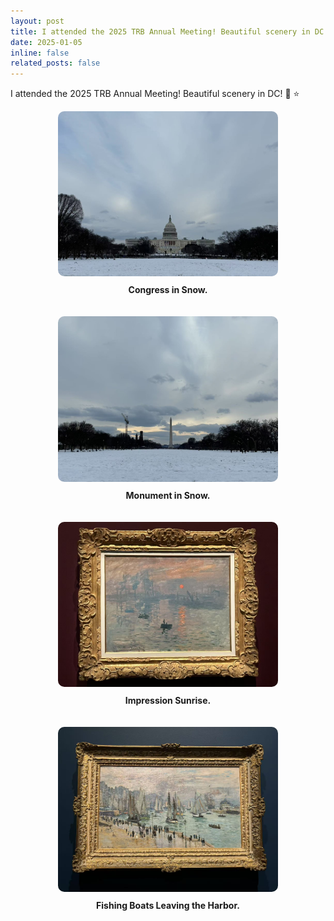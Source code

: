 ```yaml
---
layout: post
title: I attended the 2025 TRB Annual Meeting! Beautiful scenery in DC!  :tada: :star:
date: 2025-01-05
inline: false
related_posts: false
---
```


I attended the 2025 TRB Annual Meeting! Beautiful scenery in DC!  :tada: :star:

<div style="display: flex; flex-direction: column; gap: 20px;">

  <div style="text-align: center;">
    <img src="assets/img/news/Jan_05_2025_Congress.jpg" alt="Congress" style="width: 70%; border-radius: 10px;">
    <p style="margin-top: 10px;"><strong>Congress in Snow.</strong></p>
  </div>

  <div style="text-align: center;">
    <img src="assets/img/news/Jan_05_2025_Monument.jpg" alt="Monument" style="width: 70%; border-radius: 10px;">
    <p style="margin-top: 10px;"><strong>Monument in Snow.</strong></p>
  </div>

  <div style="text-align: center;">
    <img src="assets/img/news/Jan_05_2025_Impression_Sunrise.jpg" alt="Impression Sunrise" style="width: 70%; border-radius: 10px;">
    <p style="margin-top: 10px;"><strong>Impression Sunrise.</strong></p>
  </div>

  <div style="text-align: center;">
    <img src="assets/img/news/Jan_05_2025_Fishing_Boats_Leaving_the_Harbor.jpg" alt="Fishing Boats Leaving the Harbor" style="width: 70%; border-radius: 10px;">
    <p style="margin-top: 10px;"><strong>Fishing Boats Leaving the Harbor.</strong></p>
  </div>

</div>
